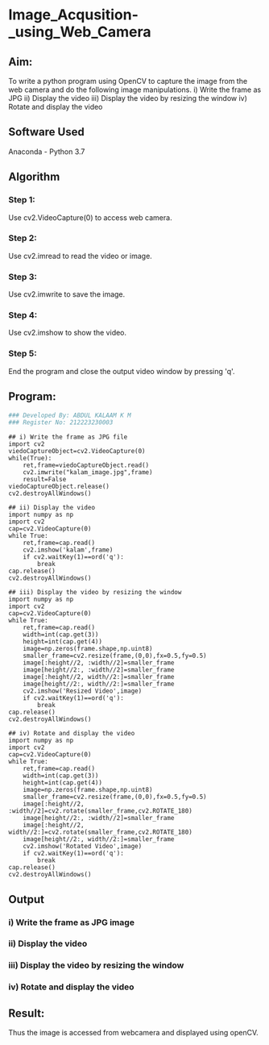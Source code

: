 # Image_Acqusition-_using_Web_Camera
## Aim:
 
To write a python program using OpenCV to capture the image from the web camera and do the following image manipulations.
i) Write the frame as JPG 
ii) Display the video 
iii) Display the video by resizing the window
iv) Rotate and display the video

## Software Used
Anaconda - Python 3.7
## Algorithm
### Step 1:
Use cv2.VideoCapture(0) to access web camera.

### Step 2:
Use cv2.imread to read the video or image.

### Step 3:
Use cv2.imwrite to save the image.

### Step 4:
Use cv2.imshow to show the video.

### Step 5:
End the program and close the output video window by pressing 'q'.

## Program:
``` Python
### Developed By: ABDUL KALAAM K M
### Register No: 212223230003
```
```
## i) Write the frame as JPG file
import cv2
viedoCaptureObject=cv2.VideoCapture(0)
while(True):
    ret,frame=viedoCaptureObject.read()
    cv2.imwrite("kalam_image.jpg",frame)
    result=False
viedoCaptureObject.release()
cv2.destroyAllWindows()

## ii) Display the video
import numpy as np
import cv2
cap=cv2.VideoCapture(0)
while True:
    ret,frame=cap.read()
    cv2.imshow('kalam',frame)
    if cv2.waitKey(1)==ord('q'):
        break
cap.release()
cv2.destroyAllWindows()

## iii) Display the video by resizing the window
import numpy as np
import cv2
cap=cv2.VideoCapture(0)
while True:
    ret,frame=cap.read()
    width=int(cap.get(3))
    height=int(cap.get(4))
    image=np.zeros(frame.shape,np.uint8)
    smaller_frame=cv2.resize(frame,(0,0),fx=0.5,fy=0.5)
    image[:height//2, :width//2]=smaller_frame
    image[height//2:, :width//2]=smaller_frame
    image[:height//2, width//2:]=smaller_frame
    image[height//2:, width//2:]=smaller_frame
    cv2.imshow('Resized Video',image)
    if cv2.waitKey(1)==ord('q'):
        break
cap.release()
cv2.destroyAllWindows()

## iv) Rotate and display the video
import numpy as np
import cv2
cap=cv2.VideoCapture(0)
while True:
    ret,frame=cap.read()
    width=int(cap.get(3))
    height=int(cap.get(4))
    image=np.zeros(frame.shape,np.uint8)
    smaller_frame=cv2.resize(frame,(0,0),fx=0.5,fy=0.5)
    image[:height//2, :width//2]=cv2.rotate(smaller_frame,cv2.ROTATE_180)
    image[height//2:, :width//2]=smaller_frame
    image[:height//2, width//2:]=cv2.rotate(smaller_frame,cv2.ROTATE_180)
    image[height//2:, width//2:]=smaller_frame
    cv2.imshow('Rotated Video',image)
    if cv2.waitKey(1)==ord('q'):
        break
cap.release()
cv2.destroyAllWindows()
```
## Output

### i) Write the frame as JPG image



### ii) Display the video


### iii) Display the video by resizing the window




### iv) Rotate and display the video





## Result:
Thus the image is accessed from webcamera and displayed using openCV.
